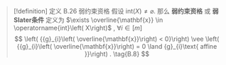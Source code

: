 > [!definition] 定义 B.26 弱约束资格
> 假设 $\mathrm{{int}}\left( X\right) \neq \varnothing$. 
> 那么 **弱约束资格** 或 **弱Slater条件** 定义为 $\exists \overline{\mathbf{x}} \in \operatorname{int}\left( X\right)$ , $\forall i \in \left\lbrack m\right\rbrack$ 
> $$
> \left( {{g}_{i}\left( \overline{\mathbf{x}}\right) < 0}\right) \vee \left( {{g}_{i}\left( \overline{\mathbf{x}}\right) = 0 \land {g}_{i}\text{ affine }}\right) . \tag{B.8}
> $$